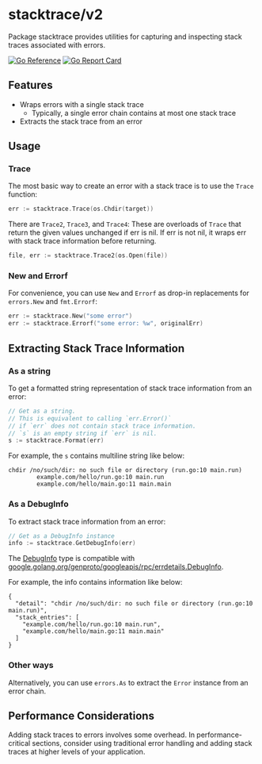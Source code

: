 # stacktrace/v2

Package stacktrace provides utilities for capturing and inspecting stack traces associated with errors.

[![Go Reference](https://pkg.go.dev/badge/github.com/goaux/stacktrace/v2.svg)](https://pkg.go.dev/github.com/goaux/stacktrace/v2)
[![Go Report Card](https://goreportcard.com/badge/github.com/goaux/stacktrace/v2)](https://goreportcard.com/report/github.com/goaux/stacktrace/v2)

## Features

- Wraps errors with a single stack trace
  - Typically, a single error chain contains at most one stack trace
- Extracts the stack trace from an error

## Usage

### Trace

The most basic way to create an error with a stack trace is to use the `Trace` function:

```go
err := stacktrace.Trace(os.Chdir(target))
```

There are `Trace2`, `Trace3`, and `Trace4`:
These are overloads of `Trace` that return the given values unchanged if err is nil.
If err is not nil, it wraps err with stack trace information before returning.

```go
file, err := stacktrace.Trace2(os.Open(file))
```

### New and Errorf

For convenience, you can use `New` and `Errorf` as drop-in replacements for `errors.New` and `fmt.Errorf`:

```go
err := stacktrace.New("some error")
err := stacktrace.Errorf("some error: %w", originalErr)
```

## Extracting Stack Trace Information

### As a string

To get a formatted string representation of stack trace information from an error:

```go
// Get as a string.
// This is equivalent to calling `err.Error()`
// if `err` does not contain stack trace information.
// `s` is an empty string if `err` is nil.
s := stacktrace.Format(err)
```

For example, the `s` contains multiline string like below:

```
chdir /no/such/dir: no such file or directory (run.go:10 main.run)
        example.com/hello/run.go:10 main.run
        example.com/hello/main.go:11 main.main
```

### As a DebugInfo

To extract stack trace information from an error:

```go
// Get as a DebugInfo instance
info := stacktrace.GetDebugInfo(err)
```

The [DebugInfo](https://pkg.go.dev/github.com/goaux/stacktrace/v2#DebugInfo) type is compatible with [google.golang.org/genproto/googleapis/rpc/errdetails.DebugInfo](https://pkg.go.dev/google.golang.org/genproto/googleapis/rpc/errdetails#DebugInfo).

For example, the info contains information like below:

```
{
  "detail": "chdir /no/such/dir: no such file or directory (run.go:10 main.run)",
  "stack_entries": [
    "example.com/hello/run.go:10 main.run",
    "example.com/hello/main.go:11 main.main"
  ]
}
```

### Other ways

Alternatively, you can use `errors.As` to extract the `Error` instance from an error chain.

## Performance Considerations

Adding stack traces to errors involves some overhead. In performance-critical
sections, consider using traditional error handling and adding stack traces at
higher levels of your application.
